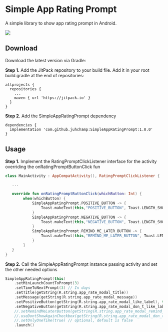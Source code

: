 # Simple App Rating Prompt
A simple library to show app rating prompt in Android.

[![](https://jitpack.io/v/juhchamp/SimpleAppRatingPrompt.svg)](https://jitpack.io/#juhchamp/SimpleAppRatingPrompt)

## Download
Download the latest version via Gradle:

**Step 1.**
Add the JitPack repository to your build file. Add it in your root build.gradle at the end of repositories:

```
allprojects {
  repositories {
    ...
    maven { url 'https://jitpack.io' }
  }
}
```

**Step 2.**
Add the SimpleAppRatingPrompt dependency

```
dependencies {
  implementation 'com.github.juhchamp:SimpleAppRatingPrompt:1.0.0'
}
```

## Usage

**Step 1.**
Implement the RatingPromptClickListener interface for the activity overriding the
onRatingPromptButtonClick fun

```kotlin
class MainActivity : AppCompatActivity(), RatingPromptClickListener {

   ...

   override fun onRatingPromptButtonClick(whichButton: Int) {
        when(whichButton) {
            SimpleAppRatingPrompt.POSITIVE_BUTTON -> {
                Toast.makeText(this,"POSITIVE_BUTTON", Toast.LENGTH_SHORT).show()
            }
            SimpleAppRatingPrompt.NEGATIVE_BUTTON -> {
                Toast.makeText(this,"NEGATIVE_BUTTON", Toast.LENGTH_SHORT).show()
            }
            SimpleAppRatingPrompt.REMIND_ME_LATER_BUTTON -> {
                Toast.makeText(this,"REMIND_ME_LATER_BUTTON", Toast.LENGTH_SHORT).show()
            }
        }
   }
}
```


**Step 2.**
Call the SimpleAppRatingPrompt instance passing activity and set the other needed options

```kotlin
SimpleAppRatingPrompt(this)
    .setMinLaunchCountToPrompt(3)
    .setTimeToNextPrompt(3) // In days
    .setTitle(getString(R.string.app_rate_modal_title))
    .setMessage(getString(R.string.app_rate_modal_message))
    .setPositiveButton(getString(R.string.app_rate_modal_like_label), this)
    .setNegativeButton(getString(R.string.app_rate_modal_don_t_like_label), this)
    //.setRemindMeLaterButton(getString(R.string.app_rate_modal_remind_me_later_label), this) // optional
    //.useDontShowAgainCheckbox(getString(R.string.app_rate_modal_don_t_show_again)) // optional
    //.setOnlyOneTime(true) // optional, default is false
    .launch()
```


